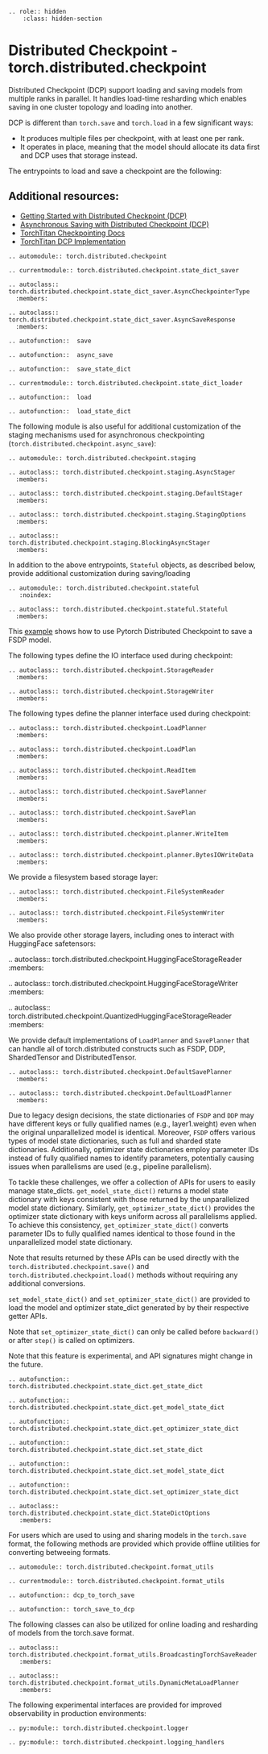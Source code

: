 ```{eval-rst}
.. role:: hidden
    :class: hidden-section
```

# Distributed Checkpoint - torch.distributed.checkpoint

Distributed Checkpoint (DCP) support loading and saving models from multiple ranks in parallel.
It handles load-time resharding which enables saving in one cluster topology and loading into another.

DCP is different than `torch.save` and `torch.load` in a few significant ways:

- It produces multiple files per checkpoint, with at least one per rank.
- It operates in place, meaning that the model should allocate its data first and DCP uses that storage instead.

The entrypoints to load and save a checkpoint are the following:

## Additional resources:

- [Getting Started with Distributed Checkpoint (DCP)](https://pytorch.org/tutorials/recipes/distributed_checkpoint_recipe.html)
- [Asynchronous Saving with Distributed Checkpoint (DCP)](https://pytorch.org/tutorials/recipes/distributed_async_checkpoint_recipe.html)
- [TorchTitan Checkpointing Docs](https://github.com/pytorch/torchtitan/blob/main/docs/checkpoint.md)
- [TorchTitan DCP Implementation](https://github.com/pytorch/torchtitan/blob/main/torchtitan/components/checkpoint.py)

```{eval-rst}
.. automodule:: torch.distributed.checkpoint
```

```{eval-rst}
.. currentmodule:: torch.distributed.checkpoint.state_dict_saver
```

```{eval-rst}
.. autoclass:: torch.distributed.checkpoint.state_dict_saver.AsyncCheckpointerType
  :members:
```

```{eval-rst}
.. autoclass:: torch.distributed.checkpoint.state_dict_saver.AsyncSaveResponse
  :members:
```

```{eval-rst}
.. autofunction::  save
```

```{eval-rst}
.. autofunction::  async_save
```

```{eval-rst}
.. autofunction::  save_state_dict
```

```{eval-rst}
.. currentmodule:: torch.distributed.checkpoint.state_dict_loader
```

```{eval-rst}
.. autofunction::  load
```

```{eval-rst}
.. autofunction::  load_state_dict
```

The following module is also useful for additional customization of the staging mechanisms used for asynchronous checkpointing (`torch.distributed.checkpoint.async_save`):

```{eval-rst}
.. automodule:: torch.distributed.checkpoint.staging
```

```{eval-rst}
.. autoclass:: torch.distributed.checkpoint.staging.AsyncStager
  :members:
```

```{eval-rst}
.. autoclass:: torch.distributed.checkpoint.staging.DefaultStager
  :members:
```

```{eval-rst}
.. autoclass:: torch.distributed.checkpoint.staging.StagingOptions
  :members:
```

```{eval-rst}
.. autoclass:: torch.distributed.checkpoint.staging.BlockingAsyncStager
  :members:
```

In addition to the above entrypoints, `Stateful` objects, as described below, provide additional customization during saving/loading

```{eval-rst}
.. automodule:: torch.distributed.checkpoint.stateful
   :noindex:
```

```{eval-rst}
.. autoclass:: torch.distributed.checkpoint.stateful.Stateful
  :members:
```

This [example](https://github.com/pytorch/pytorch/blob/main/torch/distributed/checkpoint/examples/fsdp_checkpoint_example.py) shows how to use Pytorch Distributed Checkpoint to save a FSDP model.

The following types define the IO interface used during checkpoint:

```{eval-rst}
.. autoclass:: torch.distributed.checkpoint.StorageReader
  :members:
```

```{eval-rst}
.. autoclass:: torch.distributed.checkpoint.StorageWriter
  :members:
```

The following types define the planner interface used during checkpoint:

```{eval-rst}
.. autoclass:: torch.distributed.checkpoint.LoadPlanner
  :members:
```

```{eval-rst}
.. autoclass:: torch.distributed.checkpoint.LoadPlan
  :members:
```

```{eval-rst}
.. autoclass:: torch.distributed.checkpoint.ReadItem
  :members:
```

```{eval-rst}
.. autoclass:: torch.distributed.checkpoint.SavePlanner
  :members:
```

```{eval-rst}
.. autoclass:: torch.distributed.checkpoint.SavePlan
  :members:
```

```{eval-rst}
.. autoclass:: torch.distributed.checkpoint.planner.WriteItem
  :members:
```

```{eval-rst}
.. autoclass:: torch.distributed.checkpoint.planner.BytesIOWriteData
  :members:
```

We provide a filesystem based storage layer:

```{eval-rst}
.. autoclass:: torch.distributed.checkpoint.FileSystemReader
  :members:
```

```{eval-rst}
.. autoclass:: torch.distributed.checkpoint.FileSystemWriter
  :members:
```

We also provide other storage layers, including ones to interact with HuggingFace safetensors:

.. autoclass:: torch.distributed.checkpoint.HuggingFaceStorageReader
  :members:

.. autoclass:: torch.distributed.checkpoint.HuggingFaceStorageWriter
  :members:

.. autoclass:: torch.distributed.checkpoint.QuantizedHuggingFaceStorageReader
  :members:

We provide default implementations of `LoadPlanner` and `SavePlanner` that
can handle all of torch.distributed constructs such as FSDP, DDP, ShardedTensor and DistributedTensor.

```{eval-rst}
.. autoclass:: torch.distributed.checkpoint.DefaultSavePlanner
  :members:
```

```{eval-rst}
.. autoclass:: torch.distributed.checkpoint.DefaultLoadPlanner
  :members:

```

Due to legacy design decisions, the state dictionaries of `FSDP` and `DDP` may have different keys or fully qualified names (e.g., layer1.weight) even when the original unparallelized model is identical. Moreover, `FSDP` offers various types of model state dictionaries, such as full and sharded state dictionaries. Additionally, optimizer state dictionaries employ parameter IDs instead of fully qualified names to identify parameters, potentially causing issues when parallelisms are used (e.g., pipeline parallelism).

To tackle these challenges, we offer a collection of APIs for users to easily manage state_dicts. `get_model_state_dict()` returns a model state dictionary with keys consistent with those returned by the unparallelized model state dictionary. Similarly, `get_optimizer_state_dict()` provides the optimizer state dictionary with keys uniform across all parallelisms applied. To achieve this consistency, `get_optimizer_state_dict()` converts parameter IDs to fully qualified names identical to those found in the unparallelized model state dictionary.

Note that results returned by these APIs can be used directly with the `torch.distributed.checkpoint.save()` and `torch.distributed.checkpoint.load()` methods without requiring any additional conversions.

`set_model_state_dict()` and `set_optimizer_state_dict()` are provided to load the model and optimizer state_dict generated by by their respective getter APIs.

Note that `set_optimizer_state_dict()` can only be called before `backward()` or after `step()` is called on optimizers.

Note that this feature is experimental, and API signatures might change in the future.

```{eval-rst}
.. autofunction:: torch.distributed.checkpoint.state_dict.get_state_dict
```

```{eval-rst}
.. autofunction:: torch.distributed.checkpoint.state_dict.get_model_state_dict
```

```{eval-rst}
.. autofunction:: torch.distributed.checkpoint.state_dict.get_optimizer_state_dict
```

```{eval-rst}
.. autofunction:: torch.distributed.checkpoint.state_dict.set_state_dict
```

```{eval-rst}
.. autofunction:: torch.distributed.checkpoint.state_dict.set_model_state_dict
```

```{eval-rst}
.. autofunction:: torch.distributed.checkpoint.state_dict.set_optimizer_state_dict
```

```{eval-rst}
.. autoclass:: torch.distributed.checkpoint.state_dict.StateDictOptions
   :members:
```

For users which are used to using and sharing models in the `torch.save` format, the following methods are provided which provide offline utilities for converting betweeing formats.

```{eval-rst}
.. automodule:: torch.distributed.checkpoint.format_utils
```

```{eval-rst}
.. currentmodule:: torch.distributed.checkpoint.format_utils
```

```{eval-rst}
.. autofunction:: dcp_to_torch_save
```

```{eval-rst}
.. autofunction:: torch_save_to_dcp
```

The following classes can also be utilized for online loading and resharding of models from the torch.save format.

```{eval-rst}
.. autoclass:: torch.distributed.checkpoint.format_utils.BroadcastingTorchSaveReader
   :members:
```

```{eval-rst}
.. autoclass:: torch.distributed.checkpoint.format_utils.DynamicMetaLoadPlanner
   :members:
```

The following experimental interfaces are provided for improved observability in production environments:

```{eval-rst}
.. py:module:: torch.distributed.checkpoint.logger
```

```{eval-rst}
.. py:module:: torch.distributed.checkpoint.logging_handlers
```
